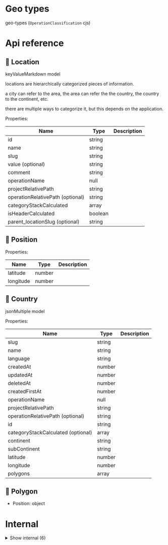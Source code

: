 # Geo types

geo-types (`OperationClassification` cjs)



# Api reference

## 🔸 Location

keyValueMarkdown model



locations are hierarchically categorized pieces of information.

a city can refer to the area, the area can refer the the country, the country to the continent, etc.

there are multiple ways to categorize it, but this depends on the application.





Properties: 

 | Name | Type | Description |
|---|---|---|
| id  | string |  |
| name  | string |  |
| slug  | string |  |
| value (optional) | string |  |
| comment  | string |  |
| operationName  | null |  |
| projectRelativePath  | string |  |
| operationRelativePath (optional) | string |  |
| categoryStackCalculated  | array |  |
| isHeaderCalculated  | boolean |  |
| parent_locationSlug (optional) | string |  |



## 🔹 Position

Properties: 

 | Name | Type | Description |
|---|---|---|
| latitude  | number |  |
| longitude  | number |  |



## 🔸 Country

jsonMultiple model









Properties: 

 | Name | Type | Description |
|---|---|---|
| slug  | string |  |
| name  | string |  |
| language  | string |  |
| createdAt  | number |  |
| updatedAt  | number |  |
| deletedAt  | number |  |
| createdFirstAt  | number |  |
| operationName  | null |  |
| projectRelativePath  | string |  |
| operationRelativePath (optional) | string |  |
| id  | string |  |
| categoryStackCalculated (optional) | array |  |
| continent  | string |  |
| subContinent  | string |  |
| latitude  | number |  |
| longitude  | number |  |
| polygons  | array |  |



## 🔹 Polygon

- Position: object





# Internal

<details><summary>Show internal (6)</summary>
    
  # 🔸 Address

jsonMultiple model



The old location interface I made up had multiple references, but I don't think this is needed. We can simply use the category interface


export interface Location extends SlugModelType {
continent_locationSlug: Slug;
country_locationSlug?: Slug;
regionProvinceState_locationSlug?: Slug;
city_locationSlug?: Slug;
}





Properties: 

 | Name | Type | Description |
|---|---|---|
| slug  | string |  |
| name  | string |  |
| language  | string |  |
| createdAt  | number |  |
| updatedAt  | number |  |
| deletedAt  | number |  |
| createdFirstAt  | number |  |
| operationName  | null |  |
| projectRelativePath  | string |  |
| operationRelativePath (optional) | string |  |
| id  | string |  |
| categoryStackCalculated (optional) | array |  |
| locationSlug  | string |  |
| postalCode  | string |  |
| street  | string |  |
| houseNumber  | string |  |
| area (optional) | object |  |
| description (optional) | string |  |



## 🔸 Area

jsonMultiple model



in the UI this should be a special input type, where you can draw a polygon or circles on the map and the center will be calculated





Properties: 

 | Name | Type | Description |
|---|---|---|
| slug  | string |  |
| name  | string |  |
| language  | string |  |
| createdAt  | number |  |
| updatedAt  | number |  |
| deletedAt  | number |  |
| createdFirstAt  | number |  |
| operationName  | null |  |
| projectRelativePath  | string |  |
| operationRelativePath (optional) | string |  |
| id  | string |  |
| categoryStackCalculated (optional) | array |  |
| polygon (optional) | array |  |
| circles (optional) | array |  |
| center (optional) | object |  |



## 🔹 Circle

Properties: 

 | Name | Type | Description |
|---|---|---|
| diameterMeters  | number |  |
| position  | object |  |



## 🔸 City

jsonMultiple model









Properties: 

 | Name | Type | Description |
|---|---|---|
| slug  | string |  |
| name  | string |  |
| language  | string |  |
| createdAt  | number |  |
| updatedAt  | number |  |
| deletedAt  | number |  |
| createdFirstAt  | number |  |
| operationName  | null |  |
| projectRelativePath  | string |  |
| operationRelativePath (optional) | string |  |
| id  | string |  |
| categoryStackCalculated (optional) | array |  |
| latitude  | number |  |
| longitude  | number |  |
| population  | number |  |
| countrySlug  | string |  |



## 🔹 DistantObject

Properties: 

 | Name | Type | Description |
|---|---|---|
| type  | string |  |
| position  | object |  |



## 🔹 SpacePosition

IDK HOW TO DO DIS :(






  </details>

